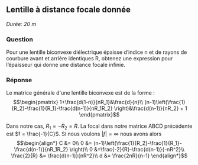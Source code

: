 ## Lentille à distance focale donnée

*Durée: 20 m*

### Question

Pour une lentille biconvexe diélectrique épaisse d’indice n et de rayons de courbure avant et arrière identiques R, obtenez une expression pour l’épaisseur qui donne une distance focale infinie.

### Réponse

Le matrice générale d'une lentille biconvexe est de la forme :
$$\begin{pmatrix}
1+\frac{d(1-n)}{nR_1}&\frac{d}{n}\\
(n-1)\left(\frac{1}{R_2}-\frac{1}{R_1}-\frac{d(n-1)}{nR_1R_2} \right)&\frac{d(n-1)}{nR_2} + 1
\end{pmatrix}$$

Dans notre cas, $R_1 = -R_2 = R$. La focal dans notre matrice ABCD précédente est $f = \frac{-1}{C}$. Si nous voulons $|{f}| = \infty$ nous avons alors 
$$\begin{align*}
    C &= 0\\
   0 &= (n-1)\left(\frac{1}{R_2}-\frac{1}{R_1}-\frac{d(n-1)}{nR_1R_2} \right)\\
   0 &=\frac{-2}{R}-\frac{d(n-1)}{-nR^2}\\
   \frac{2}{R} &= \frac{d(n-1)}{nR^2}\\
   d &= \frac{2nR}{n-1}
\end{align*}$$

